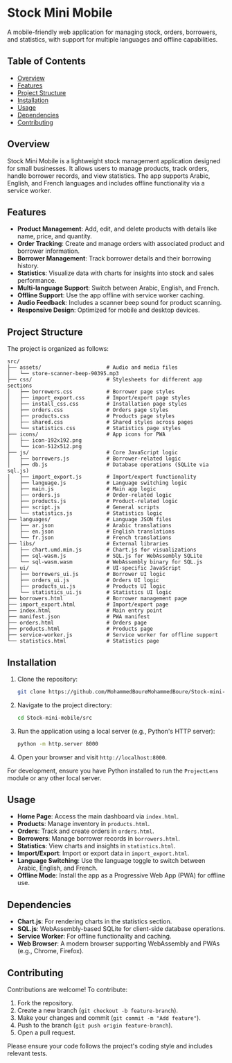 # Stock Mini Mobile

A mobile-friendly web application for managing stock, orders, borrowers, and statistics, with support for multiple languages and offline capabilities.

## Table of Contents
- [Overview](#overview)
- [Features](#features)
- [Project Structure](#project-structure)
- [Installation](#installation)
- [Usage](#usage)
- [Dependencies](#dependencies)
- [Contributing](#contributing)

## Overview
Stock Mini Mobile is a lightweight stock management application designed for small businesses. It allows users to manage products, track orders, handle borrower records, and view statistics. The app supports Arabic, English, and French languages and includes offline functionality via a service worker.

## Features
- **Product Management**: Add, edit, and delete products with details like name, price, and quantity.
- **Order Tracking**: Create and manage orders with associated product and borrower information.
- **Borrower Management**: Track borrower details and their borrowing history.
- **Statistics**: Visualize data with charts for insights into stock and sales performance.
- **Multi-language Support**: Switch between Arabic, English, and French.
- **Offline Support**: Use the app offline with service worker caching.
- **Audio Feedback**: Includes a scanner beep sound for product scanning.
- **Responsive Design**: Optimized for mobile and desktop devices.

## Project Structure
The project is organized as follows:

```
src/
├── assets/                     # Audio and media files
│   └── store-scanner-beep-90395.mp3
├── css/                        # Stylesheets for different app sections
│   ├── borrowers.css           # Borrower page styles
│   ├── import_export.css       # Import/export page styles
│   ├── install_css.css         # Installation page styles
│   ├── orders.css              # Orders page styles
│   ├── products.css            # Products page styles
│   ├── shared.css              # Shared styles across pages
│   └── statistics.css          # Statistics page styles
├── icons/                      # App icons for PWA
│   ├── icon-192x192.png
│   └── icon-512x512.png
├── js/                         # Core JavaScript logic
│   ├── borrowers.js            # Borrower-related logic
│   ├── db.js                   # Database operations (SQLite via sql.js)
│   ├── import_export.js        # Import/export functionality
│   ├── language.js             # Language switching logic
│   ├── main.js                 # Main app logic
│   ├── orders.js               # Order-related logic
│   ├── products.js             # Product-related logic
│   ├── script.js               # General scripts
│   └── statistics.js           # Statistics logic
├── languages/                  # Language JSON files
│   ├── ar.json                 # Arabic translations
│   ├── en.json                 # English translations
│   └── fr.json                 # French translations
├── libs/                       # External libraries
│   ├── chart.umd.min.js        # Chart.js for visualizations
│   ├── sql-wasm.js             # SQL.js for WebAssembly SQLite
│   └── sql-wasm.wasm           # WebAssembly binary for SQL.js
├── ui/                         # UI-specific JavaScript
│   ├── borrowers_ui.js         # Borrower UI logic
│   ├── orders_ui.js            # Orders UI logic
│   ├── products_ui.js          # Products UI logic
│   └── statistics_ui.js        # Statistics UI logic
├── borrowers.html              # Borrower management page
├── import_export.html          # Import/export page
├── index.html                  # Main entry point
├── manifest.json               # PWA manifest
├── orders.html                 # Orders page
├── products.html               # Products page
├── service-worker.js           # Service worker for offline support
└── statistics.html             # Statistics page
```

## Installation
1. Clone the repository:
   ```bash
   git clone https://github.com/MohammedBoureMohammedBoure/Stock-mini-mobile.git
   ```
2. Navigate to the project directory:
   ```bash
   cd Stock-mini-mobile/src
   ```
3. Run the application using a local server (e.g., Python's HTTP server):
   ```bash
   python -m http.server 8000
   ```
4. Open your browser and visit `http://localhost:8000`.

For development, ensure you have Python installed to run the `ProjectLens` module or any other local server.

## Usage
- **Home Page**: Access the main dashboard via `index.html`.
- **Products**: Manage inventory in `products.html`.
- **Orders**: Track and create orders in `orders.html`.
- **Borrowers**: Manage borrower records in `borrowers.html`.
- **Statistics**: View charts and insights in `statistics.html`.
- **Import/Export**: Import or export data in `import_export.html`.
- **Language Switching**: Use the language toggle to switch between Arabic, English, and French.
- **Offline Mode**: Install the app as a Progressive Web App (PWA) for offline use.

## Dependencies
- **Chart.js**: For rendering charts in the statistics section.
- **SQL.js**: WebAssembly-based SQLite for client-side database operations.
- **Service Worker**: For offline functionality and caching.
- **Web Browser**: A modern browser supporting WebAssembly and PWAs (e.g., Chrome, Firefox).

## Contributing
Contributions are welcome! To contribute:
1. Fork the repository.
2. Create a new branch (`git checkout -b feature-branch`).
3. Make your changes and commit (`git commit -m "Add feature"`).
4. Push to the branch (`git push origin feature-branch`).
5. Open a pull request.

Please ensure your code follows the project's coding style and includes relevant tests.
